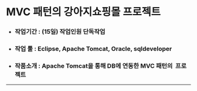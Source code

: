 # MVC 패턴의 강아지쇼핑몰 프로젝트
* ### 작업기간	: (15일) 작업인원	단독작업
* ### 작업 툴	: Eclipse, Apache Tomcat, Oracle, sqldeveloper
* ### 작품소개	: Apache Tomcat을 통해 DB에 연동한 MVC 패턴의  프로젝트
---------------------------------------
